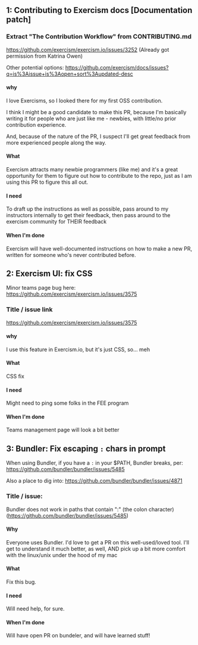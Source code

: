 ## 1: Contributing to Exercism docs [Documentation patch]

### Extract "The Contribution Workflow" from CONTRIBUTING.md
https://github.com/exercism/exercism.io/issues/3252 (Already got permission from Katrina Owen)

Other potential options: https://github.com/exercism/docs/issues?q=is%3Aissue+is%3Aopen+sort%3Aupdated-desc

#### why

I love Exercisms, so I looked there for my first OSS contribution.

I think I might be a good candidate to make this PR, because I'm basically writing it for people who are just like me - newbies, with little/no prior contribution experience.

And, because of the nature of the PR, I suspect I'll get great feedback from more experienced people along the way.

#### What

Exercism attracts many newbie programmers (like me) and it's a great opportunity for them to figure out how to contribute to the repo, just as I am using this PR to figure this all out.

#### I need

To draft up the instructions as well as possible, pass around to my instructors internally to get their feedback, then pass around to the exercism community for THEIR feedback

#### When I'm done

Exercism will have well-documented instructions on how to make a new PR, written for someone who's never contributed before.


## 2: Exercism UI: fix CSS

Minor teams page bug here: https://github.com/exercism/exercism.io/issues/3575

### Title / issue link

https://github.com/exercism/exercism.io/issues/3575

#### why

I use this feature in Exercism.io, but it's just CSS, so... meh


#### What

CSS fix

#### I need

Might need to ping some folks in the FEE program

#### When I'm done

Teams management page will look a bit better

## 3: Bundler: Fix escaping `:` chars in prompt

When using Bundler, if you have a `:` in your $PATH, Bundler breaks, per: https://github.com/bundler/bundler/issues/5485

Also a place to dig into: https://github.com/bundler/bundler/issues/4871

### Title / issue:

Bundler does not work in paths that contain ":" (the colon character) (https://github.com/bundler/bundler/issues/5485)
 
#### Why

Everyone uses Bundler. I'd love to get a PR on this well-used/loved tool. I'll get to understand it much better, as well, AND pick up a bit more comfort with the linux/unix under the hood of my mac

#### What

Fix this bug.

#### I need

Will need help, for sure.

#### When I'm done

Will have open PR on bundeler, and will have learned stuff!
